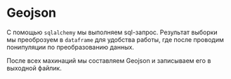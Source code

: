# Geojson
С помощью `sqlalchemy` мы выполняем sql-запрос. Результат выборки мы преоброзуем в `dataframe` для удобства работы, где после проводим понипуляции по преобразованию данных.

После всех махинаций мы составляем Geojson и записываем его в выходной файлик.
